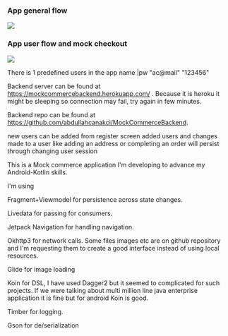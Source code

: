 ### App general flow

[![](http://img.youtube.com/vi/TNF79CbXICU/0.jpg)](https://www.youtube.com/watch?v=TNF79CbXICU "")

### App user flow and mock checkout

[![](http://img.youtube.com/vi/-41XZlTxcyk/0.jpg)](https://www.youtube.com/watch?v=-41XZlTxcyk "")

There is 1 predefined users in the app
name        |pw
"ac@mail"  "123456"

Backend server can be found at https://mockcommercebackend.herokuapp.com/ . Because it is heroku it might be sleeping so connection may fail, try again in few minutes.

Backend repo can be found at https://github.com/abdullahcanakci/MockCommerceBackend. 





new users can be added from register screen
added users and changes made to a user like adding an address or completing an order will persist through changing user session


This is a Mock commerce application I'm developing to advance my Android-Kotlin skills. 

I'm using

Fragment+Viewmodel for persistence across state changes.

Livedata for passing for consumers.

Jetpack Navigation for handling navigation.

Okhttp3 for network calls. Some files images etc are on github repository and I'm requesting them to create a good interface instead of using local resources.

Glide for image loading

Koin for DSL, I have used Dagger2 but it seemed to complicated for such projects. If we were talking about multi million line java enterprise application it is fine but for android Koin is good.

Timber for logging.

Gson for de/serialization

